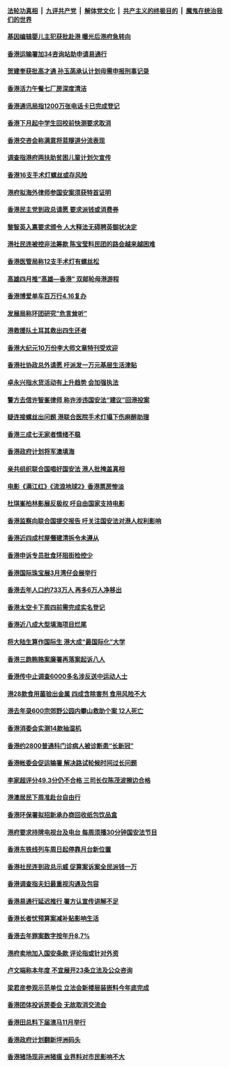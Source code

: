 ####  [法轮功真相](../../../../basic/blob/master/README.md?t=02230412) &nbsp;|&nbsp; [九评共产党](../../../../9ping.md/blob/master/README.md?t=02230412) &nbsp;|&nbsp; [解体党文化](../../../../jtdwh.md/blob/master/README.md?t=02230412)  &nbsp;|&nbsp; [共产主义的终极目的](../../../../gczydzjmd.md/blob/master/README.md?t=02230412) &nbsp;|&nbsp; [魔鬼在统治我们的世界](../../../../mgztzwmdsj.md/blob/master/README.md?t=02230412) 

#### [基因编辑婴儿主犯获批赴港 曝光后港府急转向](../pages/nsc415/n13935557.md?t=02230412) 

#### [香港运输署加34咨询站助申请易通行](../pages/nsc415/n13935119.md?t=02230412) 

#### [贺建奎获批高才通 孙玉菡承认计划毋需申报刑事记录](../pages/nsc415/n13935104.md?t=02230412) 

#### [香港活力午餐七厂房深度清洁](../pages/nsc415/n13935092.md?t=02230412) 

#### [香港通讯局指1200万张电话卡已完成登记](../pages/nsc415/n13935081.md?t=02230412) 

#### [香港下月起中学生回校前快测要求取消](../pages/nsc415/n13935074.md?t=02230412) 

#### [香港交咨会称满意将蓝隧道分流表现](../pages/nsc415/n13935066.md?t=02230412) 

#### [调查指港府两扶助贫困儿童计划欠宣传](../pages/nsc415/n13935057.md?t=02230412) 

#### [香港16支手术灯螺丝或存风险](../pages/nsc415/n13935022.md?t=02230412) 

#### [港府拟海外律师参国安案须获特首证明](../pages/nsc415/n13934625.md?t=02230412) 

#### [香港民主党到政总请愿 要求派钱或消费券](../pages/nsc415/n13934467.md?t=02230412) 

#### [黎智英入禀要求颁令 人大释法无碍聘英御状决定](../pages/nsc415/n13934465.md?t=02230412) 

#### [港社民连被控非法筹款 陈宝莹料民团的路会越来越困难](../pages/nsc415/n13934453.md?t=02230412) 

#### [香港医管局称12支手术灯有螺丝松](../pages/nsc415/n13934443.md?t=02230412) 

#### [高雄四月推“高雄—香港” 双邮轮母港游程](../pages/nsc415/n13934431.md?t=02230412) 

#### [香港博爱单车百万行4.16复办](../pages/nsc415/n13934424.md?t=02230412) 

#### [发展局称环团研究“危言耸听”](../pages/nsc415/n13934421.md?t=02230412) 

#### [港救援队土耳其救出四生还者](../pages/nsc415/n13934409.md?t=02230412) 

#### [香港大纪元10万份李大师文章特刊受欢迎](../pages/nsc415/n13934034.md?t=02230412) 

#### [香港社协政总外请愿 吁派发一万元基层生活津贴](../pages/nsc415/n13933722.md?t=02230412) 

#### [卓永兴指水货活动有上升趋势 会加强执法](../pages/nsc415/n13933710.md?t=02230412) 

#### [警方去信许智峯律师 称许涉违国安法“建议”回港投案](../pages/nsc415/n13933703.md?t=02230412) 

#### [疑连接螺丝出问题 港联合医院手术灯塌下伤麻醉助理](../pages/nsc415/n13933694.md?t=02230412) 

#### [香港三成七无家者情绪不稳](../pages/nsc415/n13933682.md?t=02230412) 

#### [香港政府计划将军澳填海](../pages/nsc415/n13933669.md?t=02230412) 

#### [亲共组织联合国唱好国安法 港人批掩盖真相](../pages/nsc415/n13933482.md?t=02230412) 

#### [电影《满江红》《流浪地球2》香港票房惨淡](../pages/nsc415/n13931965.md?t=02230412) 

#### [杜琪峯柏林影展反极权 吁自由国家支持电影](../pages/nsc415/n13931618.md?t=02230412) 

#### [香港监察向联合国提交报告 吁关注国安法对港人权利影响](../pages/nsc415/n13931566.md?t=02230412) 

#### [香港近四成村屋僭建清拆令未遵从](../pages/nsc415/n13931552.md?t=02230412) 

#### [香港申诉专员批食环阻街检控少](../pages/nsc415/n13931537.md?t=02230412) 

#### [香港国际珠宝展3月湾仔会展举行](../pages/nsc415/n13931530.md?t=02230412) 

#### [香港去年人口约733万人 再多6万人净移出](../pages/nsc415/n13931521.md?t=02230412) 

#### [香港太空卡下周四前需完成实名登记](../pages/nsc415/n13931518.md?t=02230412) 

#### [香港近八成大型填海项目烂尾](../pages/nsc415/n13931503.md?t=02230412) 

#### [将大陆生算作国际生 港大成“最国际化”大学](../pages/nsc415/n13931287.md?t=02230412) 

#### [香港三跑贿赂案廉署再落案起诉八人](../pages/nsc415/n13931008.md?t=02230412) 

#### [香港传中止调查6000多名涉反送中运动人士](../pages/nsc415/n13930992.md?t=02230412) 

#### [港28款食用菌验出金属 四成含除害剂 食用风险不大](../pages/nsc415/n13930780.md?t=02230412) 

#### [港去年录600宗郊野公园内攀山救助个案 12人死亡](../pages/nsc415/n13930778.md?t=02230412) 

#### [香港消委会实测14款抽湿机](../pages/nsc415/n13930770.md?t=02230412) 

#### [香港约2800普通科门诊病人被诊断患“长新冠”](../pages/nsc415/n13930768.md?t=02230412) 

#### [香港帐委会促运输署 解决路试轮候时间过长问题](../pages/nsc415/n13930754.md?t=02230412) 

#### [李家超评分49.3分仍不合格 三司长仅陈茂波擦边合格](../pages/nsc415/n13930744.md?t=02230412) 

#### [港澳居民下周准赴台自由行](../pages/nsc415/n13930717.md?t=02230412) 

#### [香港环保署拟招新承办商回收纸包饮品盒](../pages/nsc415/n13930025.md?t=02230412) 

#### [港府要求持牌电视台及电台 每周须播30分钟国安法节目](../pages/nsc415/n13930005.md?t=02230412) 

#### [香港东铁线列车周日起停靠月台新位置](../pages/nsc415/n13930001.md?t=02230412) 

#### [香港社民连到政总示威 促算案诉案全民派钱一万](../pages/nsc415/n13929991.md?t=02230412) 

#### [香港调查指夫妇最重视沟通及包容](../pages/nsc415/n13929978.md?t=02230412) 

#### [香港易通行延迟推行 署方认宣传讲解不足](../pages/nsc415/n13929972.md?t=02230412) 

#### [香港长者忧预算案减补贴影响生活](../pages/nsc415/n13929964.md?t=02230412) 

#### [香港去年罪案数字按年升8.7%](../pages/nsc415/n13929926.md?t=02230412) 

#### [港府卖地加入国安条款 评论指或针对外资](../pages/nsc415/n13929619.md?t=02230412) 

#### [卢文端称本年度 不宜展开23条立法及公众咨询](../pages/nsc415/n13929300.md?t=02230412) 

#### [梁君彦参观示范单位 立法会新楼层装嵌料今年底完成](../pages/nsc415/n13929298.md?t=02230412) 

#### [香港团体投诉房委会 无故取消交流会](../pages/nsc415/n13929294.md?t=02230412) 

#### [香港田总料下届渣马11月举行](../pages/nsc415/n13929286.md?t=02230412) 

#### [香港政府计划翻新坪洲码头](../pages/nsc415/n13929282.md?t=02230412) 

#### [香港猪场现非洲猪瘟 业界料对市民影响不大](../pages/nsc415/n13929280.md?t=02230412) 

